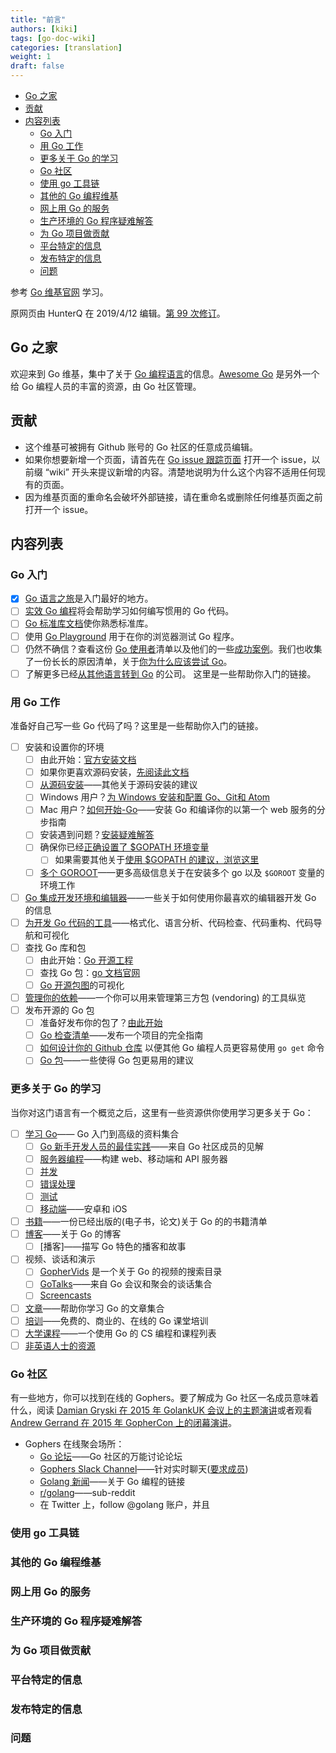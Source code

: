 ```yaml
---
title: "前言"
authors: [kiki]
tags: [go-doc-wiki]
categories: [translation]
weight: 1
draft: false
---
```


- [Go 之家](#go-%e4%b9%8b%e5%ae%b6)
- [贡献](#%e8%b4%a1%e7%8c%ae)
- [内容列表](#%e5%86%85%e5%ae%b9%e5%88%97%e8%a1%a8)
  - [Go 入门](#go-%e5%85%a5%e9%97%a8)
  - [用 Go 工作](#%e7%94%a8-go-%e5%b7%a5%e4%bd%9c)
  - [更多关于 Go 的学习](#%e6%9b%b4%e5%a4%9a%e5%85%b3%e4%ba%8e-go-%e7%9a%84%e5%ad%a6%e4%b9%a0)
  - [Go 社区](#go-%e7%a4%be%e5%8c%ba)
  - [使用 go 工具链](#%e4%bd%bf%e7%94%a8-go-%e5%b7%a5%e5%85%b7%e9%93%be)
  - [其他的 Go 编程维基](#%e5%85%b6%e4%bb%96%e7%9a%84-go-%e7%bc%96%e7%a8%8b%e7%bb%b4%e5%9f%ba)
  - [网上用 Go 的服务](#%e7%bd%91%e4%b8%8a%e7%94%a8-go-%e7%9a%84%e6%9c%8d%e5%8a%a1)
  - [生产环境的 Go 程序疑难解答](#%e7%94%9f%e4%ba%a7%e7%8e%af%e5%a2%83%e7%9a%84-go-%e7%a8%8b%e5%ba%8f%e7%96%91%e9%9a%be%e8%a7%a3%e7%ad%94)
  - [为 Go 项目做贡献](#%e4%b8%ba-go-%e9%a1%b9%e7%9b%ae%e5%81%9a%e8%b4%a1%e7%8c%ae)
  - [平台特定的信息](#%e5%b9%b3%e5%8f%b0%e7%89%b9%e5%ae%9a%e7%9a%84%e4%bf%a1%e6%81%af)
  - [发布特定的信息](#%e5%8f%91%e5%b8%83%e7%89%b9%e5%ae%9a%e7%9a%84%e4%bf%a1%e6%81%af)
  - [问题](#%e9%97%ae%e9%a2%98)

参考 [Go 维基官网](https://github.com/golang/go/wiki) 学习。

原网页由 HunterQ 在 2019/4/12 编辑。[第 99 次修订](https://github.com/golang/go/wiki/Home/_history)。

## Go 之家

欢迎来到 Go 维基，集中了关于 [Go 编程语言](https://golang.org/)的信息。[Awesome Go](http://awesome-go.com/) 是另外一个给 Go 编程人员的丰富的资源，由 Go 社区管理。

## 贡献

- 这个维基可被拥有 Github 账号的 Go 社区的任意成员编辑。
- 如果你想要新增一个页面，请首先在 [Go issue 跟踪页面](https://github.com/golang/go/issues) 打开一个 issue，以前缀 “wiki” 开头来提议新增的内容。清楚地说明为什么这个内容不适用任何现有的页面。
- 因为维基页面的重命名会破坏外部链接，请在重命名或删除任何维基页面之前打开一个 issue。

## 内容列表

### Go 入门

- [x] [Go 语言之旅](gotour/README.md)是入门最好的地方。
- [ ] [实效 Go 编程](https://golang.org/doc/effective_go.html)将会帮助学习如何编写惯用的 Go 代码。
- [ ] [Go 标准库文档](https://golang.org/pkg/)使你熟悉标准库。
- [ ] 使用 [Go Playground](http://play.golang.org/) 用于在你的浏览器测试 Go 程序。
- [ ] 仍然不确信？查看这份 [Go 使用者](https://github.com/golang/go/wiki/GoUsers)清单以及他们的一些[成功案例](https://github.com/golang/go/wiki/SuccessStories)。我们也收集了一份长长的原因清单，关于[你为什么应该尝试 Go](https://github.com/golang/go/wiki/whygo)。
- [ ] 了解更多已经[从其他语言转到 Go](https://github.com/golang/go/wiki/FromXToGo) 的公司。
这里是一些帮助你入门的链接。

### 用 Go 工作

准备好自己写一些 Go 代码了吗？这里是一些帮助你入门的链接。

- [ ] 安装和设置你的环境
  - [ ] 由此开始：[官方安装文档](https://golang.org/doc/install)
  - [ ] 如果你更喜欢源码安装，[先阅读此文档](https://golang.org/doc/install/source)
  - [ ] [从源码安装](https://github.com/golang/go/wiki/InstallFromSource)——其他关于源码安装的建议
  - [ ] Windows 用户？[为 Windows 安装和配置 Go、Git和 Atom](https://github.com/abourget/getting-started-with-golang)
  - [ ] Mac 用户？[如何开始-Go](https://howistart.org/posts/go/1)——安装 Go 和编译你的以第一个 web 服务的分步指南
  - [ ] 安装遇到问题？[安装疑难解答](https://github.com/golang/go/wiki/InstallTroubleShooting)
  - [ ] 确保你已经[正确设置了 $GOPATH 环境变量](https://golang.org/doc/install/source#gopath)
    - [ ] 如果需要其他关于[使用 $GOPATH 的建议，浏览这里](https://github.com/golang/go/wiki/GOPATH)
  - [ ] [多个 GOROOT](https://github.com/golang/go/wiki/MultipleGoRoots)——更多高级信息关于在安装多个 go 以及 `$GOROOT` 变量的环境工作
- [ ] [Go 集成开发环境和编辑器](https://github.com/golang/go/wiki/IDEsAndTextEditorPlugins)——一些关于如何使用你最喜欢的编辑器开发 Go 的信息
- [ ] [为开发 Go 代码的工具](https://github.com/golang/go/wiki/CodeTools)——格式化、语言分析、代码检查、代码重构、代码导航和可视化
- [ ] 查找 Go 库和包
  - [ ] 由此开始：[Go 开源工程](https://github.com/golang/go/wiki/Projects)
  - [ ] 查找 Go 包：[go 文档官网](http://godoc.org/)
  - [ ] [Go 开源包图](https://anvaka.github.io/pm/#/galaxy/gosearch?l=1)的可视化
- [ ] [管理你的依赖](https://github.com/golang/go/wiki/PackageManagementTools)——一个你可以用来管理第三方包 (vendoring) 的工具纵览
- [ ] 发布开源的 Go 包
  - [ ] 准备好发布你的包了？[由此开始](https://github.com/golang/go/wiki/PackagePublishing)
  - [ ] [Go 检查清单](https://github.com/matttproud/gochecklist)——发布一个项目的完全指南
  - [ ] [如何设计你的 Github 仓库](https://github.com/golang/go/wiki/GitHubCodeLayout) 以便其他 Go 编程人员更容易使用 `go get` 命令
  - [ ] [Go 包](https://johnsto.co.uk/blog/go-package-go)——一些使得 Go 包更易用的建议

### 更多关于 Go 的学习

当你对这门语言有一个概览之后，这里有一些资源供你使用学习更多关于 Go：

- [ ] [学习 Go](https://github.com/golang/go/wiki/Learn)—— Go 入门到高级的资料集合
  - [ ] [Go 新手开发人员的最佳实践](https://medium.com/@IndianGuru/best-practices-for-a-new-go-developer-8660384302fc)——来自 Go 社区成员的见解
  - [ ] [服务器编程](https://github.com/golang/go/wiki/LearnServerProgramming)——构建 web、移动端和 API 服务器
  - [ ] [并发](https://github.com/golang/go/wiki/LearnConcurrency)
  - [ ] [错误处理](https://github.com/golang/go/wiki/LearnErrorHandling)
  - [ ] [测试](learn_testing.md)
  - [ ] [移动端](https://github.com/golang/go/wiki/Mobile)——安卓和 iOS
- [ ] [书籍](https://github.com/golang/go/wiki/Books)——一份已经出版的(电子书，论文)关于 Go 的的书籍清单
- [ ] [博客](https://github.com/golang/go/wiki/Blogs)——关于 Go 的博客
  - [ ] [播客]——描写 Go 特色的播客和故事
- [ ] 视频、谈话和演示
  - [ ] [GopherVids](http://gophervids.appspot.com/) 是一个关于 Go 的视频的搜索目录
  - [ ] [GoTalks](https://github.com/golang/go/wiki/GoTalks)——来自 Go 会议和聚会的谈话集合
  - [ ] [Screencasts](https://github.com/golang/go/wiki/Screencasts)
- [ ] [文章](https://github.com/golang/go/wiki/Articles)——帮助你学习 Go 的文章集合
- [ ] [培训](https://github.com/golang/go/wiki/Training)——免费的、商业的、在线的 Go 课堂培训
- [ ] [大学课程](https://github.com/golang/go/wiki/Courses)——一个使用 Go 的 CS 编程和课程列表
- [ ] [非英语人士的资源](https://github.com/golang/go/wiki/NonEnglish)

### Go 社区

有一些地方，你可以找到在线的 Gophers。要了解成为 Go 社区一名成员意味着什么，阅读 [Damian Gryski 在 2015 年 GolankUK 会议上的主题演讲](https://medium.com/@dgryski/the-go-community-f0d00e3a19e)或者观看 [Andrew Gerrand 在 2015 年 GopherCon 上的闭幕演讲](https://www.youtube.com/watch?v=0ht89TxZZnk)。

- Gophers 在线聚会场所：
  - [Go 论坛](https://forum.golangbridge.org/)——Go 社区的万能讨论论坛
  - [Gophers Slack Channel](http://gophers.slack.com/)——针对实时聊天([要求成员](http://blog.gopheracademy.com/gophers-slack-community/))
  - [Golang 新闻](http://golangnews.com/)——关于 Go 编程的链接
  - [r/golang](http://reddit.com/r/golang)——sub-reddit
  - 在 Twitter 上，follow @golang 账户，并且

### 使用 go 工具链

### 其他的 Go 编程维基

### 网上用 Go 的服务

### 生产环境的 Go 程序疑难解答

### 为 Go 项目做贡献

### 平台特定的信息

### 发布特定的信息

### 问题
